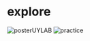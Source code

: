 # explore

![posterUYLAB](https://github.com/SMNILOY03/explore/assets/139099537/e9590e68-f61a-4fc5-b4bd-4ecb9ae92d66)
![practice](https://github.com/SMNILOY03/explore/assets/139099537/2f5babba-9f16-4bc4-80da-0c51fc884324)


